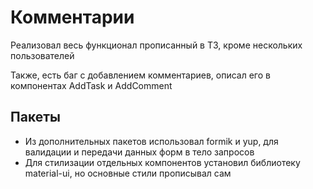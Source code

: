 # Комментарии

Реализовал весь функционал прописанный в ТЗ, кроме нескольких пользователей

Также, есть баг с добавлением комментариев, описал его в компонентах AddTask и AddComment

## Пакеты

- Из дополнительных пакетов использовал formik и yup, для валидации и передачи данных форм в тело запросов
- Для стилизации отдельных компонентов установил библиотеку material-ui, но основные стили прописывал сам
